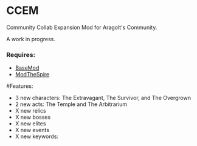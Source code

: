 # CCEM #
Community Collab Expansion Mod for Aragolt's Community.

A work in progress.

### Requires:
 * [BaseMod](https://github.com/daviscook477/BaseMod/releases)
 * [ModTheSpire](https://github.com/kiooeht/ModTheSpire)
 
 #Features:
 * 3 new characters: The Extravagant, The Survivor, and The Overgrown
 * 2 new acts: The Temple and The Arbitrarium
 * X new relics
 * X new bosses
 * X new elites
 * X new events
 * X new keywords: 
